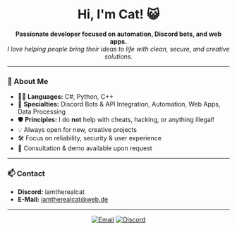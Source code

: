 <h1 align="center">Hi, I'm Cat! 😺</h1>
<p align="center">
  <b>Passionate developer focused on automation, Discord bots, and web apps.</b><br>
  <i>I love helping people bring their ideas to life with clean, secure, and creative solutions.</i>
</p>

---

### 🚀 About Me

- 👨‍💻 **Languages:** C#, Python, C++
- 🤖 **Specialties:** Discord Bots & API Integration, Automation, Web Apps, Data Processing
- 🛡️ **Principles:** I do <b>not</b> help with cheats, hacking, or anything illegal!
- 💡 Always open for new, creative projects
- 🛠️ Focus on reliability, security & user experience
- 💬 Consultation & demo available upon request

---

### 📫 Contact

- **Discord:** iamtherealcat
- **E-Mail:** iamtherealcat@web.de

---

<p align="center">
  <a href="mailto:iamtherealcat@web.de"><img src="https://img.shields.io/badge/Email-Contact-ff6ad5?style=for-the-badge&logo=gmail" alt="Email"></a>
  <a href="https://discord.com/users/1283155495129055252"><img src="https://img.shields.io/badge/Discord-iamtherealcat-5865f2?style=for-the-badge&logo=discord" alt="Discord"></a>
</p>
